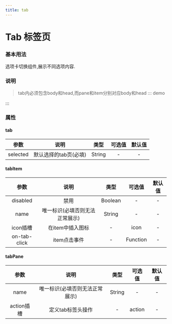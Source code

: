 ```yaml
---
title: tab
---
```

# Tab 标签页
### 基本用法
选项卡切换组件,展示不同选项内容.
### 说明
> tab内必须包含body和head,而pane和item分别对应body和head
::: demo

<template>
   <v-tab selected="news">
     <v-head>
        <v-item name="news">
            新闻
        </v-item>
        <v-item name="finance">
            财经
        </v-item>
        <v-item name="sport" @on-tab-click="onTabClick">
            体育
        </v-item>
        <v-item name="history">
          <v-icon icon-name="search" slot="icon"></v-icon>  
            历史
        </v-item>
        <v-item name="disable" disabled>
            被禁用
        </v-item>
        <a href="#" slot="action">Action</a>        
     </v-head>
     <v-body>
        <v-pane name="news">
        　　10月1日，庆祝新中国成立70周年盛典在天安门广场隆重举行。这段“青春万岁”的情境式行进只是当天群众游行活动中的一个片段。
        </v-pane>
        <v-pane name="finance">
           财经
        </v-pane>
        <v-pane name="sport">
            体育
        </v-pane>
        <v-pane name="history">
            历史
        </v-pane>
        <v-pane name="disable">
            禁用
        </v-pane>
     </v-body>
   </v-tab>            
</template>

<script>
import vIcon from '../../src/basic/v-icon'
import vTabs from '../../src/tab/tabs'
import vBody from '../../src/tab/tab-body'
import vHead from '../../src/tab/tab-head'
import vItem from '../../src/tab/tab-item'
import vPane from '../../src/tab/tab-pane'
export default {
    methods:{
        onTabClick(){
            alert('Clicked')
        }
    },
    components: {
        'v-pane': vPane,   
        'v-item': vItem,
        'v-body':vBody,
        'v-head':vHead,
        'v-tab':vTabs,
        'v-icon':vIcon
    }
}
</script>
:::

### 属性
#### tab
| 参数 | 说明 | 类型 | 可选值 | 默认值 |
| :---: | :----: | :----: | :----: | :----: |
| selected  | 默认选择的tab页(必填)  | String | - | - |
#### tabItem
| 参数 | 说明 | 类型 | 可选值 | 默认值 |
| :---: | :----: | :----: | :----: | :----: |
| disabled | 禁用 | Boolean | - | - |
| name | 唯一标识(必填否则无法正常展示) | String | - | - |
| icon插槽  | 在item中插入图标  | - | icon |  - |
| on-tab-click  | item点击事件  | - | Function |  - |
#### tabPane
| 参数 | 说明 | 类型 | 可选值 | 默认值 |
| :---: | :----: | :----: | :----: | :----: |
| name | 唯一标识(必填否则无法正常展示) | String | - | - |
| action插槽  | 定义tab标签头操作  | - | action |  - |